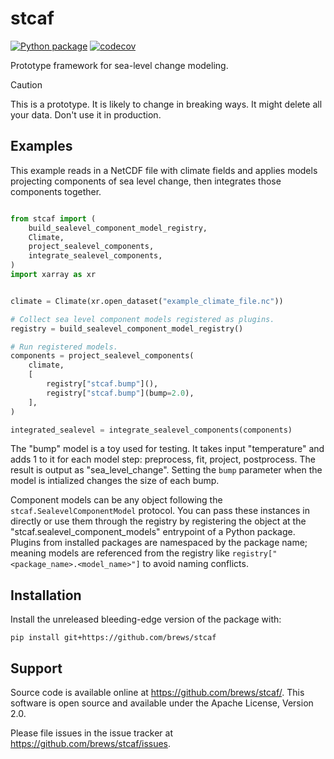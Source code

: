 # stcaf

[![Python package](https://github.com/brews/stcaf/actions/workflows/pythonpackage.yml/badge.svg)](https://github.com/brews/stcaf/actions/workflows/pythonpackage.yml)
[![codecov](https://codecov.io/gh/brews/stcaf/graph/badge.svg?token=6XFLZLFYDY)](https://codecov.io/gh/brews/stcaf)

Prototype framework for sea-level change modeling.

> [!CAUTION]
> This is a prototype. It is likely to change in breaking ways. It might delete all your data. Don't use it in production.

## Examples

This example reads in a NetCDF file with climate fields and applies models projecting components of sea level change, then integrates those components together.

```python

from stcaf import (
    build_sealevel_component_model_registry,
    Climate,
    project_sealevel_components,
    integrate_sealevel_components,
)
import xarray as xr


climate = Climate(xr.open_dataset("example_climate_file.nc"))

# Collect sea level component models registered as plugins.
registry = build_sealevel_component_model_registry()

# Run registered models.
components = project_sealevel_components(
    climate,
    [
        registry["stcaf.bump"](),
        registry["stcaf.bump"](bump=2.0),
    ],
)

integrated_sealevel = integrate_sealevel_components(components)
```
The "bump" model is a toy used for testing. It takes input "temperature" and adds 1 to it for each model step: preprocess, fit, project, postprocess. The result is output as "sea_level_change". Setting the `bump` parameter when the model is intialized changes the size of each bump.

Component models can be any object following the `stcaf.SealevelComponentModel` protocol. You can pass these instances in directly or use them through the registry by registering the object at the "stcaf.sealevel_component_models" entrypoint of a Python package. Plugins from installed packages are namespaced by the package name; meaning models are referenced from the registry like `registry["<package_name>.<model_name>"]` to avoid naming conflicts.

## Installation

Install the unreleased bleeding-edge version of the package with:
```
pip install git+https://github.com/brews/stcaf
```

## Support

Source code is available online at https://github.com/brews/stcaf/. This software is open source and available under the Apache License, Version 2.0.

Please file issues in the issue tracker at https://github.com/brews/stcaf/issues.
